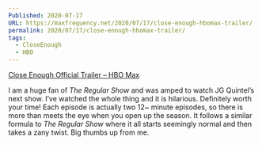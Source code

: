 ```yaml
---
Published: 2020-07-17
URL: https://maxfrequency.net/2020/07/17/close-enough-hbomax-trailer/
permalink: 2020/07/17/close-enough-hbomax-trailer/
tags:
  - CloseEnough
  - HBO
---
```

[Close Enough Official Trailer – HBO Max](https://www.youtube.com/watch?v=3sfQehgUUFQ&feature=share)

I am a huge fan of *The Regular Show* and was amped to watch JG Quintel’s next show. I’ve watched the whole thing and it is hilarious. Definitely worth your time! Each episode is actually two 12~ minute episodes, so there is more than meets the eye when you open up the season. It follows a similar formula to *The Regular Show* where it all starts seemingly normal and then takes a zany twist. Big thumbs up from me.